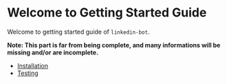 # Welcome to Getting Started Guide

Welcome to getting started guide of `linkedin-bot`.

**Note: This part is far from being complete, and many informations will be missing and/or are incomplete.**

- [Installation][_installation]
- [Testing][_testing]

<!-- Definitions -->

[_installation]: https://github.com/JoshiAyush/inb/blob/master/docs/getting-started/installation.md
[_testing]: https://github.com/JoshiAyush/inb/blob/master/docs/getting-started/testing.md